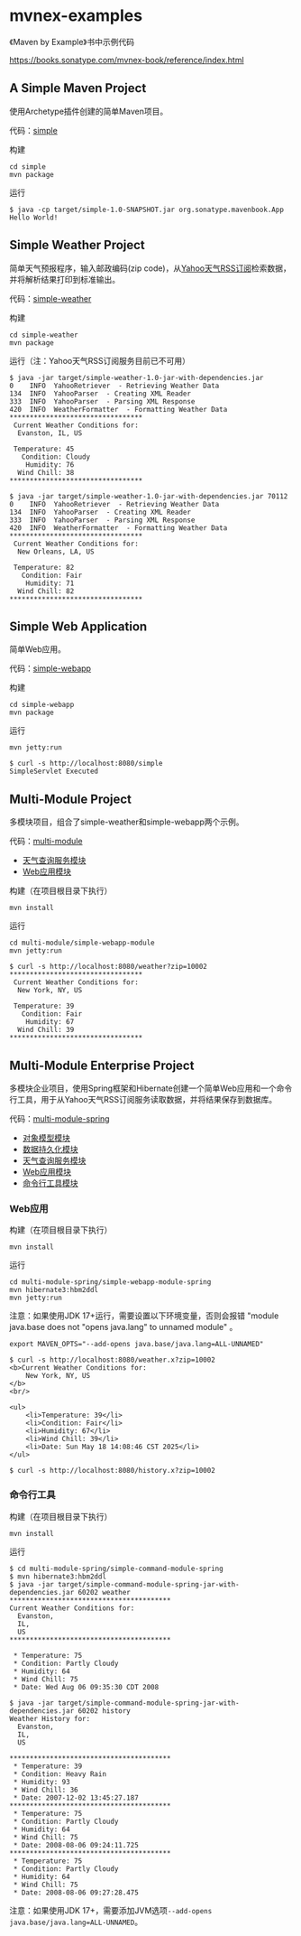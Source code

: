 # mvnex-examples
《Maven by Example》书中示例代码

<https://books.sonatype.com/mvnex-book/reference/index.html>

## A Simple Maven Project
使用Archetype插件创建的简单Maven项目。

代码：[simple](simple)

构建

```shell
cd simple
mvn package
```

运行

```shell
$ java -cp target/simple-1.0-SNAPSHOT.jar org.sonatype.mavenbook.App
Hello World!
```

## Simple Weather Project
简单天气预报程序，输入邮政编码(zip code)，从[Yahoo天气RSS订阅](https://web.archive.org/web/20160728012058/https://developer.yahoo.com/weather/archive.html)检索数据，并将解析结果打印到标准输出。

代码：[simple-weather](simple-weather)

构建

```shell
cd simple-weather
mvn package
```

运行（注：Yahoo天气RSS订阅服务目前已不可用）

```shell
$ java -jar target/simple-weather-1.0-jar-with-dependencies.jar
0    INFO  YahooRetriever  - Retrieving Weather Data
134  INFO  YahooParser  - Creating XML Reader
333  INFO  YahooParser  - Parsing XML Response
420  INFO  WeatherFormatter  - Formatting Weather Data
*********************************
 Current Weather Conditions for:
  Evanston, IL, US

 Temperature: 45
   Condition: Cloudy
    Humidity: 76
  Wind Chill: 38
*********************************

$ java -jar target/simple-weather-1.0-jar-with-dependencies.jar 70112
0    INFO  YahooRetriever  - Retrieving Weather Data
134  INFO  YahooParser  - Creating XML Reader
333  INFO  YahooParser  - Parsing XML Response
420  INFO  WeatherFormatter  - Formatting Weather Data
*********************************
 Current Weather Conditions for:
  New Orleans, LA, US

 Temperature: 82
   Condition: Fair
    Humidity: 71
  Wind Chill: 82
*********************************
```

## Simple Web Application
简单Web应用。

代码：[simple-webapp](simple-webapp)

构建

```shell
cd simple-webapp
mvn package
```

运行

```shell
mvn jetty:run
```

```shell
$ curl -s http://localhost:8080/simple
SimpleServlet Executed
```

## Multi-Module Project
多模块项目，组合了simple-weather和simple-webapp两个示例。

代码：[multi-module](multi-module)
* [天气查询服务模块](multi-module/simple-weather-module)
* [Web应用模块](multi-module/simple-webapp-module)

构建（在项目根目录下执行）

```shell
mvn install
```

运行

```shell
cd multi-module/simple-webapp-module
mvn jetty:run
```

```shell
$ curl -s http://localhost:8080/weather?zip=10002
*********************************
 Current Weather Conditions for:
  New York, NY, US

 Temperature: 39
   Condition: Fair
    Humidity: 67
  Wind Chill: 39
*********************************
```

## Multi-Module Enterprise Project
多模块企业项目，使用Spring框架和Hibernate创建一个简单Web应用和一个命令行工具，用于从Yahoo天气RSS订阅服务读取数据，并将结果保存到数据库。

代码：[multi-module-spring](multi-module-spring)
* [对象模型模块](multi-module-spring/simple-model-module)
* [数据持久化模块](multi-module-spring/simple-persist-module)
* [天气查询服务模块](multi-module-spring/simple-weather-module-spring)
* [Web应用模块](multi-module-spring/simple-webapp-module-spring)
* [命令行工具模块](multi-module-spring/simple-command-module-spring)

### Web应用
构建（在项目根目录下执行）

```shell
mvn install
```

运行

```shell
cd multi-module-spring/simple-webapp-module-spring
mvn hibernate3:hbm2ddl
mvn jetty:run
```

注意：如果使用JDK 17+运行，需要设置以下环境变量，否则会报错 "module java.base does not "opens java.lang" to unnamed module" 。

```shell
export MAVEN_OPTS="--add-opens java.base/java.lang=ALL-UNNAMED"
```

```shell
$ curl -s http://localhost:8080/weather.x?zip=10002
<b>Current Weather Conditions for:
    New York, NY, US
</b>
<br/>

<ul>
    <li>Temperature: 39</li>
    <li>Condition: Fair</li>
    <li>Humidity: 67</li>
    <li>Wind Chill: 39</li>
    <li>Date: Sun May 18 14:08:46 CST 2025</li>
</ul>

$ curl -s http://localhost:8080/history.x?zip=10002
```

### 命令行工具
构建（在项目根目录下执行）

```shell
mvn install
```

运行

```shell
$ cd multi-module-spring/simple-command-module-spring
$ mvn hibernate3:hbm2ddl
$ java -jar target/simple-command-module-spring-jar-with-dependencies.jar 60202 weather
****************************************
Current Weather Conditions for:
  Evanston,
  IL,
  US
****************************************

 * Temperature: 75
 * Condition: Partly Cloudy
 * Humidity: 64
 * Wind Chill: 75
 * Date: Wed Aug 06 09:35:30 CDT 2008

$ java -jar target/simple-command-module-spring-jar-with-dependencies.jar 60202 history
Weather History for:
  Evanston,
  IL,
  US

****************************************
 * Temperature: 39
 * Condition: Heavy Rain
 * Humidity: 93
 * Wind Chill: 36
 * Date: 2007-12-02 13:45:27.187
****************************************
 * Temperature: 75
 * Condition: Partly Cloudy
 * Humidity: 64
 * Wind Chill: 75
 * Date: 2008-08-06 09:24:11.725
****************************************
 * Temperature: 75
 * Condition: Partly Cloudy
 * Humidity: 64
 * Wind Chill: 75
 * Date: 2008-08-06 09:27:28.475
```

注意：如果使用JDK 17+，需要添加JVM选项`--add-opens java.base/java.lang=ALL-UNNAMED`。
